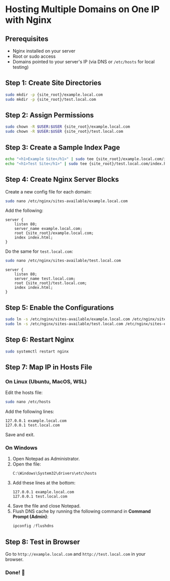 # Hosting Multiple Domains on One IP with Nginx

## Prerequisites
- Nginx installed on your server
- Root or sudo access
- Domains pointed to your server's IP (via DNS or `/etc/hosts` for local testing)

## Step 1: Create Site Directories
```bash
sudo mkdir -p {site_root}/example.local.com
sudo mkdir -p {site_root}/test.local.com
```

## Step 2: Assign Permissions
```bash
sudo chown -R $USER:$USER {site_root}/example.local.com
sudo chown -R $USER:$USER {site_root}/test.local.com
```

## Step 3: Create a Sample Index Page
```bash
echo "<h1>Example Site</h1>" | sudo tee {site_root}/example.local.com/index.html
echo "<h1>Test Site</h1>" | sudo tee {site_root}/test.local.com/index.html
```

## Step 4: Create Nginx Server Blocks
Create a new config file for each domain:
```bash
sudo nano /etc/nginx/sites-available/example.local.com
```
Add the following:
```nginx
server {
    listen 80;
    server_name example.local.com;
    root {site_root}/example.local.com;
    index index.html;
}
```
Do the same for `test.local.com`:
```bash
sudo nano /etc/nginx/sites-available/test.local.com
```
```nginx
server {
    listen 80;
    server_name test.local.com;
    root {site_root}/test.local.com;
    index index.html;
}
```

## Step 5: Enable the Configurations
```bash
sudo ln -s /etc/nginx/sites-available/example.local.com /etc/nginx/sites-enabled/
sudo ln -s /etc/nginx/sites-available/test.local.com /etc/nginx/sites-enabled/
```

## Step 6: Restart Nginx
```bash
sudo systemctl restart nginx
```

## Step 7: Map IP in Hosts File

### On Linux (Ubuntu, MacOS, WSL)
Edit the hosts file:
```bash
sudo nano /etc/hosts
```
Add the following lines:
```
127.0.0.1 example.local.com
127.0.0.1 test.local.com
```
Save and exit.

### On Windows
1. Open Notepad as Administrator.
2. Open the file:
   ```
   C:\Windows\System32\drivers\etc\hosts
   ```
3. Add these lines at the bottom:
   ```
   127.0.0.1 example.local.com
   127.0.0.1 test.local.com
   ```
4. Save the file and close Notepad.
5. Flush DNS cache by running the following command in **Command Prompt (Admin)**:
   ```powershell
   ipconfig /flushdns
   ```

## Step 8: Test in Browser
Go to `http://example.local.com` and `http://test.local.com` in your browser.

### Done! 🚀

